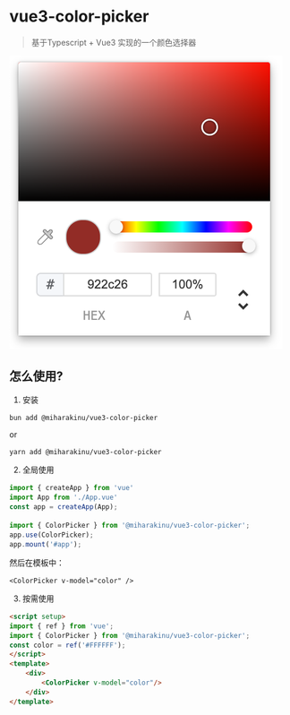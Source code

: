 # vue3-color-picker

> 基于Typescript + Vue3 实现的一个颜色选择器

![example](./images/example.png)


## 怎么使用?
1. 安装
```shell
bun add @miharakinu/vue3-color-picker
```
or
```shell
yarn add @miharakinu/vue3-color-picker
```

2. 全局使用
```js
import { createApp } from 'vue'
import App from './App.vue'
const app = createApp(App);

import { ColorPicker } from '@miharakinu/vue3-color-picker';
app.use(ColorPicker);
app.mount('#app');
```

然后在模板中：

```vue
<ColorPicker v-model="color" />
```

3. 按需使用
```html
<script setup>
import { ref } from 'vue';
import { ColorPicker } from '@miharakinu/vue3-color-picker';
const color = ref('#FFFFFF');
</script>
<template>
    <div>
        <ColorPicker v-model="color"/>
    </div>
</template>
```